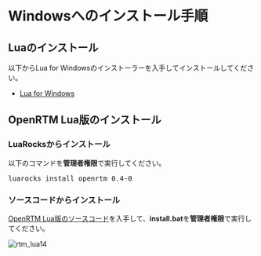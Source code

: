 # Windowsへのインストール手順
## Luaのインストール
以下からLua for Windowsのインストーラーを入手してインストールしてください。

* [Lua for Windows](https://github.com/rjpcomputing/luaforwindows/releases)


## OpenRTM Lua版のインストール

### LuaRocksからインストール

以下のコマンドを**管理者権限**で実行してください。

<pre>
luarocks install openrtm 0.4-0
</pre>


### ソースコードからインストール

[OpenRTM Lua版のソースコード](https://github.com/Nobu19800/RTM-Lua/archive/master.zip)を入手して、**install.bat**を**管理者権限**で実行してください。

![rtm_lua14](https://user-images.githubusercontent.com/6216077/37755636-a47fe37e-2de9-11e8-8bb4-51ab5dcde1bc.png)
